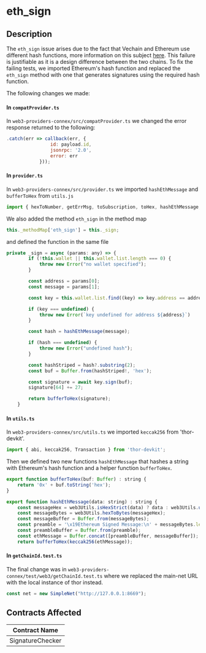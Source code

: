 # eth\_sign

## Description

The `eth_sign` issue arises due to the fact that Vechain and Ethereum use different hash functions, more information on this subject [here](https://github.com/vechainfoundation/vechain-docs/blob/carpini/add-getting-starte/core-concepts/evm-compatibility/test-coverage/broken-reference/README.md). This failure is justifiable as it is a design difference between the two chains. To fix the failing tests, we imported Ethereum's hash function and replaced the `eth_sign` method with one that generates signatures using the required hash function.

The following changes we made:

#### In `compatProvider.ts`

In `web3-providers-connex/src/compatProvider.ts` we changed the error response returned to the following:

```javascript
.catch(err => callback(err, {
				id: payload.id,
				jsonrpc: '2.0',
				error: err
			}));
```

#### In `provider.ts`

In `web3-providers-connex/src/provider.ts` we imported `hashEthMessage` and `bufferToHex` from `utils.js`

```javascript
import { hexToNumber, getErrMsg, toSubscription, toHex, hashEthMessage, bufferToHex } from './utils';
```

We also added the method `eth_sign` in the method map

```javascript
this._methodMap['eth_sign'] = this._sign;
```

and defined the function in the same file

```javascript
private _sign = async (params: any) => {
		if (!this.wallet || this.wallet.list.length === 0) {
			throw new Error("no wallet specified");
		}

		const address = params[0];
		const message = params[1];

		const key = this.wallet.list.find((key) => key.address == address);

		if (key === undefined) {
			throw new Error(`key undefined for address ${address}`)
		}

		const hash = hashEthMessage(message);

		if (hash === undefined) {
			throw new Error("undefined hash");
		}

		const hashStriped = hash?.substring(2);
		const buf = Buffer.from(hashStriped!, 'hex');

		const signature = await key.sign(buf);
		signature[64] += 27;

		return bufferToHex(signature);
	}
```

#### In `utils.ts`

In `web3-providers-connex/src/utils.ts` we imported `keccak256` from 'thor-devkit'.

```javascript
import { abi, keccak256, Transaction } from 'thor-devkit';
```

Then we defined two new functions `hashEthMessage` that hashes a string with Ethereum's hash function and a helper function `bufferToHex`.

```javascript
export function bufferToHex(buf: Buffer) : string {
	return '0x' + buf.toString('hex');
}

export function hashEthMessage(data: string) : string {
	const messageHex = web3Utils.isHexStrict(data) ? data : web3Utils.utf8ToHex(data);
	const messageBytes = web3Utils.hexToBytes(messageHex);
	const messageBuffer = Buffer.from(messageBytes);
	const preamble = '\x19Ethereum Signed Message:\n' + messageBytes.length;
	const preambleBuffer = Buffer.from(preamble);
	const ethMessage = Buffer.concat([preambleBuffer, messageBuffer]);
	return bufferToHex(keccak256(ethMessage));
```

#### In `getChainId.test.ts`

The final change was in `web3-providers-connex/test/web3/getChainId.test.ts` where we replaced the main-net URL with the local instance of thor instead.

```javascript
const net = new SimpleNet("http://127.0.0.1:8669");
```

## Contracts Affected

| Contract Name    |
| ---------------- |
| SignatureChecker |
